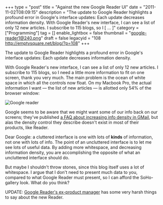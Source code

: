 +++
type = "post"
title = "Against the new Google Reader UI"
date = "2011-11-02T08:09:15"
description = "The update to Google Reader highlights a profound error in Google's interface updates: Each update decreases information density. With Google Reader's new interface, I can see a list of only 12 new articles. I subscribe to 115 blogs, so I [ ... ]"
category = ["Programming"]
tag = []
enable_lightbox = false
thumbnail = "google-reader1@240.png"
draft = false
legacyid = "108 http://emptysquare.net/blog/?p=108"
+++

<p>The update to Google Reader highlights a profound error in Google's
interface updates: Each update decreases information density.</p>
<p>With Google Reader's new interface, I can see a list of only 12 new
articles. I subscribe to 115 blogs, so I need a little more information
to fit on one screen, thank you very much. The main problem is the ocean
of white space in which all the controls now float. On my Macbook Pro,
the actual information I want — the list of new articles — is allotted
only 54% of the browser window:</p>
<p><img style="display:block; margin-left:auto; margin-right:auto;" src="google-reader1.png" title="Google reader" /></p>
<p>Google seems to be aware that we might want some of our info back on our
screens; they've published <a href="https://mail.google.com/support/bin/answer.py?hl=en&amp;answer=1670219">a FAQ about increasing info density in
GMail</a>,
but alas the density control they describe doesn't exist in most of
their products, like Reader.</p>
<p>Dear Google: a cluttered interface is one with lots of <strong>kinds</strong> of
information, not one with lots of info. The point of an uncluttered
interface is to let me see lots of useful data. By adding more
whitespace, and decreasing information density, you are accomplishing
the opposite of what an uncluttered interface should do.</p>
<p>But maybe I shouldn't throw stones, since this blog itself uses a lot of
whitespace. I argue that I don't need to present much data to you,
compared to what Google Reader must present, so I can afford the
SoHo-gallery look. What do you think?</p>
<p>UPDATE: <a href="http://brianshih.com/78073742">Google Reader's ex-product
manager</a> has some very harsh things to
say about the new Reader.</p>
